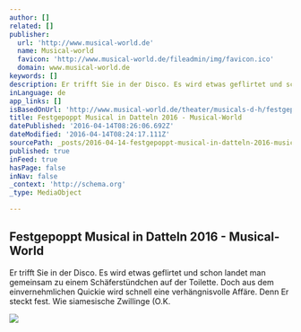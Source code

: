 ```yaml
---
author: []
related: []
publisher:
  url: 'http://www.musical-world.de'
  name: Musical-world
  favicon: 'http://www.musical-world.de/fileadmin/img/favicon.ico'
  domain: www.musical-world.de
keywords: []
description: Er trifft Sie in der Disco. Es wird etwas geflirtet und schon landet man gemeinsam zu einem Schäferstündchen auf der Toilette. Doch aus dem einvernehmlichen Quickie wird schnell eine verhängnisvolle Affäre. Denn Er steckt fest. Wie siamesische Zwillinge (O.K.
inLanguage: de
app_links: []
isBasedOnUrl: 'http://www.musical-world.de/theater/musicals-d-h/festgepoppt/'
title: Festgepoppt Musical in Datteln 2016 - Musical-World
datePublished: '2016-04-14T08:26:06.692Z'
dateModified: '2016-04-14T08:24:17.111Z'
sourcePath: _posts/2016-04-14-festgepoppt-musical-in-datteln-2016-musical-world.md
published: true
inFeed: true
hasPage: false
inNav: false
_context: 'http://schema.org'
_type: MediaObject

---
```

<article style=""><h1>Festgepoppt Musical in Datteln 2016 - Musical-World</h1><p>Er trifft Sie in der Disco. Es wird etwas geflirtet und schon landet man gemeinsam zu einem Schäferstündchen auf der Toilette. Doch aus dem einvernehmlichen Quickie wird schnell eine verhängnisvolle Affäre. Denn Er steckt fest. Wie siamesische Zwillinge (O.K.</p><img src="http://www.musical-world.de/typo3temp/pics/Festgepoppt-by-Stephan-Drewianka-Kopf-4_0b96642d5e.jpg" /></article>
